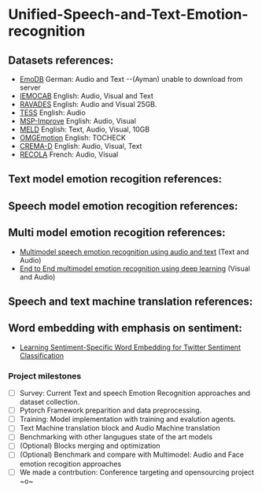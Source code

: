 # Unified-Speech-and-Text-Emotion-recognition


## Datasets references:
- [EmoDB](http://www.emodb.bilderbar.info/download/) German: Audio and Text --(Ayman) unable to download from server
- [IEMOCAB](https://sail.usc.edu/iemocap/iemocap_release.htm) English: Audio, Visual and Text
- [RAVADES](https://smartlaboratory.org/ravdess/) English: Audio and Visual 25GB.
- [TESS](https://tspace.library.utoronto.ca/handle/1807/24487) English: Audio
- [MSP-Improve](https://ecs.utdallas.edu/research/researchlabs/msp-lab/MSP-Improv.html) English: Audio, Visual
- [MELD](https://affective-meld.github.io/) English: Text, Audio, Visual, 10GB
- [OMGEmotion](https://github.com/knowledgetechnologyuhh/OMGEmotionChallenge) English: TOCHECK
- [CREMA-D](https://github.com/CheyneyComputerScience/CREMA-D) English: Audio, Visual, Text
- [RECOLA](https://diuf.unifr.ch/main/diva/recola/index.html) French: Audio, Visual

## Text model emotion recogition references:

## Speech model emotion recogition references:

## Multi model emotion recogition references:
- [Multimodel speech emotion recognition using audio and text](https://arxiv.org/pdf/1810.04635.pdf) (Text and Audio)
- [End to End multimodel emotion recognition using deep learning](https://arxiv.org/pdf/1810.04635.pdf) (Visual and Audio)

## Speech and text machine translation references:

## Word embedding with emphasis on sentiment:
- [Learning Sentiment-Specific Word Embedding for Twitter Sentiment Classification](https://www.aclweb.org/anthology/P14-1146/)


### Project milestones

- [ ] Survey: Current Text and speech Emotion Recognition approaches and dataset collection.
- [ ] Pytorch Framework preparition and data preprocessing.
- [ ] Training: Model implementation with training and evalution agents.
- [ ] Text Machine translation block and Audio Machine translation
- [ ] Benchmarking with other langugues state of the art models
- [ ] \(Optional) Blocks merging and optimization
- [ ] \(Optional) Benchmark and compare with Multimodel: Audio and Face emotion recogition approaches
- [ ] We made a contrbution: Conference targeting and opensourcing project ~o~
